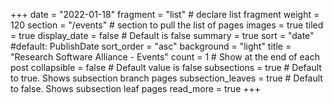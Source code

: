 +++
date = "2022-01-18"
fragment = "list" # declare list fragment
weight = 120
section = "/events" # section to pull the list of pages
images = true
tiled = true
display_date = false # Default is false
summary = true
sort = "date" #default: PublishDate
sort_order = "asc" 
background = "light"
title = "Research Software Alliance - Events"
count = 1 # Show at the end of each post
collapsible = false # Default value is false
subsections = true # Default to true. Shows subsection branch pages
subsection_leaves = true # Default to false. Shows subsection leaf pages
read_more = true
+++


